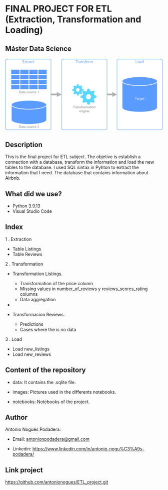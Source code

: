 # FINAL PROJECT FOR ETL (Extraction, Transformation and Loading) 

## Máster Data Science

<p align="center">

![imagen_readme.jpeg](./images/etl.png)

</p>

## Description

This is the final project for ETL subject. The objetive is establish a connection with a database, transform the information and load the new tables to the database. I used SQL sintax in Pyhton to extract the information that I need. 
The database that contains information about Airbnb. 

## What did we use?

- Python 3.9.13
- Visual Studio Code

## Index

1	. Extraction

- Table Listings
- Table Reviews

2	. Transformation

- Transformation Listings.

	- Transformation of the price column
	- Missing values in number_of_reviews y reviews_scores_rating columns
	- Data aggregation
-
- Transformacion Reviews.

	- Predictions
	- Cases where the is no data


3	. Load

- Load new_listings
- Load new_reviews

## Content of the repository 

- data: It contains the .sqlite file. 


- images: Pictures used in the differents notebooks.



- notebooks: Notebooks of the project.

## Author

Antonio Nogués Podadera:

- Email: antonionpodadera@gmail.com

- Linkedin: https://www.linkedin.com/in/antonio-nogu%C3%A9s-podadera/

## Link project

https://github.com/antonionogues/ETL_project.git
